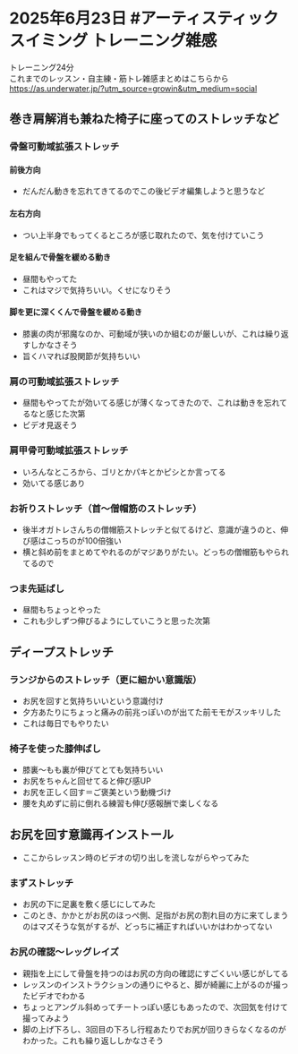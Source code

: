 # 2025年6月23日 #アーティスティックスイミング トレーニング雑感
トレーニング24分  
これまでのレッスン・自主練・筋トレ雑感まとめはこちらから  
https://as.underwater.jp/?utm_source=growin&utm_medium=social  
## 巻き肩解消も兼ねた椅子に座ってのストレッチなど
### 骨盤可動域拡張ストレッチ
#### 前後方向
- だんだん動きを忘れてきてるのでこの後ビデオ編集しようと思うなど
#### 左右方向
- つい上半身でもってくるところが感じ取れたので、気を付けていこう
#### 足を組んで骨盤を緩める動き
- 昼間もやってた
- これはマジで気持ちいい。くせになりそう
#### 脚を更に深くくんで骨盤を緩める動き
- 膝裏の肉が邪魔なのか、可動域が狭いのか組むのが厳しいが、これは繰り返すしかなさそう
- 旨くハマれば股関節が気持ちいい
### 肩の可動域拡張ストレッチ
- 昼間もやってたが効いてる感じが薄くなってきたので、これは動きを忘れてるなと感じた次第
- ビデオ見返そう
### 肩甲骨可動域拡張ストレッチ
- いろんなところから、ゴリとかパキとかピシとか言ってる
- 効いてる感じあり
### お祈りストレッチ（首～僧帽筋のストレッチ）
- 後半オガトレさんちの僧帽筋ストレッチと似てるけど、意識が違うのと、伸び感はこっちのが100倍強い
- 横と斜め前をまとめてやれるのがマジありがたい。どっちの僧帽筋もやられてるので
### つま先延ばし
- 昼間もちょっとやった
- これも少しずつ伸びるようにしていこうと思った次第
## ディープストレッチ
### ランジからのストレッチ（更に細かい意識版）
- お尻を回すと気持ちいいという意識付け
- 夕方あたりにちょっと痛みの前兆っぽいのが出てた前モモがスッキリした
- これは毎日でもやりたい
### 椅子を使った膝伸ばし
- 膝裏～もも裏が伸びてとても気持ちいい
- お尻をちゃんと回せてると伸び感UP
- お尻を正しく回す＝ご褒美という動機づけ
- 腰を丸めずに前に倒れる練習も伸び感報酬で楽しくなる
## お尻を回す意識再インストール
- ここからレッスン時のビデオの切り出しを流しながらやってみた
### まずストレッチ
- お尻の下に足裏を敷く感じにしてみた
- このとき、かかとがお尻のほっぺ側、足指がお尻の割れ目の方に来てしまうのはマズそうな気がするが、どっちに補正すればいいかはわかってない
### お尻の確認～レッグレイズ
- 親指を上にして骨盤を持つのはお尻の方向の確認にすごくいい感じがしてる
- レッスンのインストラクションの通りにやると、脚が綺麗に上がるのが撮ったビデオでわかる
- ちょっとアングル斜めってチートっぽい感じもあったので、次回気を付けて撮ってみよう
- 脚の上げ下ろし、3回目の下ろし行程あたりでお尻が回りきらなくなるのがわかった。これも繰り返ししかなさそう
